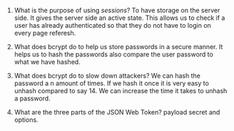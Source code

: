 <!-- Answers to the Short Answer Essay Questions go here -->

1. What is the purpose of using _sessions_? To have storage on the server side. It gives the server side an active state. This allows us to check if a user has already authenticated so that they do not have to login on every page referesh. 

2. What does bcrypt do to help us store passwords in a secure manner. It helps us to hash the passwords also compare the user password to what we have hashed. 

3. What does bcrypt do to slow down attackers? We can hash the password a n amount of times.  If we hash it   once it is very easy to unhash compared to say 14. We can increase the 
time it takes to unhash a password. 

4. What are the three parts of the JSON Web Token?  payload secret and options. 
